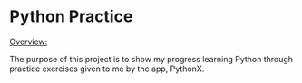 # Python Practice

<ins>Overview:</ins>

The purpose of this project is to show my progress learning Python through practice exercises given to me by the app, PythonX.
